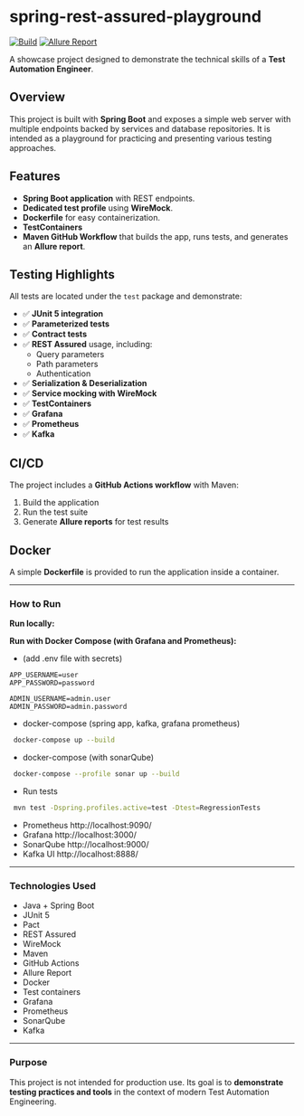 # spring-rest-assured-playground
[![Build](https://github.com/paczek224/spring-rest-assured-playground/actions/workflows/ci.yaml/badge.svg)](https://github.com/paczek224/spring-rest-assured-playground/actions/workflows/ci.yaml)
[![Allure Report](https://img.shields.io/badge/Allure-Report-ff69b4)](https://paczek224.github.io/spring-rest-assured-playground/)

A showcase project designed to demonstrate the technical skills of a
**Test Automation Engineer**.

## Overview

This project is built with **Spring Boot** and exposes a simple web
server with multiple endpoints backed by services and database
repositories.
It is intended as a playground for practicing and presenting various
testing approaches.

## Features

-   **Spring Boot application** with REST endpoints.
-   **Dedicated test profile** using **WireMock**.
-   **Dockerfile** for easy containerization.
-   **TestContainers**
-   **Maven GitHub Workflow** that builds the app, runs tests, and
    generates an **Allure report**.

## Testing Highlights

All tests are located under the `test` package and demonstrate:

-   ✅ **JUnit 5 integration**
-   ✅ **Parameterized tests**
-   ✅ **Contract tests**
-   ✅ **REST Assured** usage, including:
    -   Query parameters
    -   Path parameters
    -   Authentication
-   ✅ **Serialization & Deserialization**
-   ✅ **Service mocking with WireMock**
-   ✅ **TestContainers**
-   ✅ **Grafana**
-   ✅ **Prometheus**
-   ✅ **Kafka**

## CI/CD

The project includes a **GitHub Actions workflow** with Maven:

1.  Build the application
2.  Run the test suite
3.  Generate **Allure reports** for test results

## Docker

A simple **Dockerfile** is provided to run the application inside a
container.

------------------------------------------------------------------------

### How to Run
**Run locally:**

**Run with Docker Compose (with Grafana and Prometheus):**

* (add .env file with secrets)
```
APP_USERNAME=user
APP_PASSWORD=password

ADMIN_USERNAME=admin.user
ADMIN_PASSWORD=admin.password
```

* docker-compose (spring app, kafka, grafana prometheus)
``` bash
 docker-compose up --build
```

* docker-compose (with sonarQube)
``` bash
 docker-compose --profile sonar up --build
```

* Run tests
``` bash
 mvn test -Dspring.profiles.active=test -Dtest=RegressionTests
```

* Prometheus      http://localhost:9090/ 
* Grafana         http://localhost:3000/
* SonarQube       http://localhost:9000/
* Kafka UI       http://localhost:8888/

------------------------------------------------------------------------

### Technologies Used

-   Java + Spring Boot
-   JUnit 5
-   Pact
-   REST Assured
-   WireMock
-   Maven
-   GitHub Actions
-   Allure Report
-   Docker
-   Test containers
-   Grafana
-   Prometheus
-   SonarQube
-   Kafka

------------------------------------------------------------------------

### Purpose

This project is not intended for production use.
Its goal is to **demonstrate testing practices and tools** in the
context of modern Test Automation Engineering.
